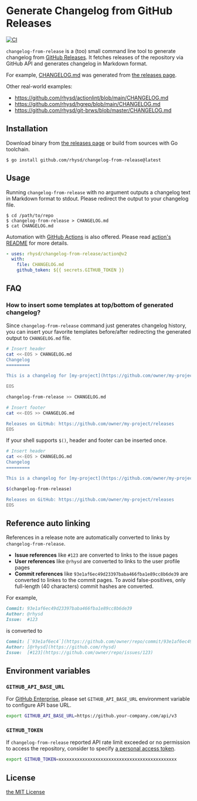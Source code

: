 Generate Changelog from GitHub Releases
=======================================
[![CI][ci-badge]][ci]

`changelog-from-release` is a (too) small command line tool to generate changelog from
[GitHub Releases][gh-releases]. It fetches releases of the repository via GitHub API and generates
changelog in Markdown format.

For example, [CHANGELOG.md](./CHANGELOG.md) was generated from [the releases page][releases].

Other real-world examples:

- https://github.com/rhysd/actionlint/blob/main/CHANGELOG.md
- https://github.com/rhysd/hgrep/blob/main/CHANGELOG.md
- https://github.com/rhysd/git-brws/blob/master/CHANGELOG.md


## Installation

Download binary from [the releases page](https://github.com/rhysd/changelog-from-release/releases) or
build from sources with Go toolchain.

```
$ go install github.com/rhysd/changelog-from-release@latest
```


## Usage

Running `changelog-from-release` with no argument outputs a changelog text in Markdown format to
stdout. Please redirect the output to your changelog file.

```
$ cd /path/to/repo
$ changelog-from-release > CHANGELOG.md
$ cat CHANGELOG.md
```

Automation with [GitHub Actions][gh-actions] is also offered. Please read
[action's README](./action/README.md) for more details.

```yaml
- uses: rhysd/changelog-from-release/action@v2
  with:
    file: CHANGELOG.md
    github_token: ${{ secrets.GITHUB_TOKEN }}
```


## FAQ

### How to insert some templates at top/bottom of generated changelog?

Since `changelog-from-release` command just generates changelog history, you can insert your
favorite templates before/after redirecting the generated output to `CHANGELOG.md` file.

```sh
# Insert header
cat <<-EOS > CHANGELOG.md
Changelog
=========

This is a changelog for [my-project](https://github.com/owner/my-project

EOS

changelog-from-release >> CHANGELOG.md

# Insert footer
cat <<-EOS >> CHANGELOG.md

Releases on GitHub: https://github.com/owner/my-project/releases
EOS
```

If your shell supports `$()`, header and footer can be inserted once.

```sh
# Insert header
cat <<-EOS > CHANGELOG.md
Changelog
=========

This is a changelog for [my-project](https://github.com/owner/my-project

$(changelog-from-release)

Releases on GitHub: https://github.com/owner/my-project/releases
EOS
```


## Reference auto linking

References in a release note are automatically converted to links by `changelog-from-release`.

- **Issue references** like `#123` are converted to links to the issue pages
- **User references** like `@rhysd` are converted to links to the user profile pages
- **Commit references** like `93e1af6ec49d23397baba466fba1e89cc8b6de39` are converted to linkes to the
  commit pages. To avoid false-positives, only full-length (40 characters) commit hashes are converted.

For example,

```markdown
Commit: 93e1af6ec49d23397baba466fba1e89cc8b6de39
Author: @rhysd
Issue:  #123
```

is converted to

```markdown
Commit: [`93e1af6ec4`](https://github.com/owner/repo/commit/93e1af6ec49d23397baba466fba1e89cc8b6de39)
Author: [@rhysd](https://github.com/rhysd)
Issue:  [#123](https://github.com/owner/repo/issues/123)
```


## Environment variables

### `GITHUB_API_BASE_URL`

For [GitHub Enterprise][ghe], please set `GITHUB_API_BASE_URL` environment variable to configure API
base URL.

```sh
export GITHUB_API_BASE_URL=https://github.your-company.com/api/v3
```

### `GITHUB_TOKEN`

If `changelog-from-release` reported API rate limit exceeded or no permission to access the repository,
consider to specify [a personal access token][pat].

```sh
export GITHUB_TOKEN=xxxxxxxxxxxxxxxxxxxxxxxxxxxxxxxxxxxxxxxxxxxxx
```


## License

[the MIT License](LICENSE.txt)

[gh-releases]: https://docs.github.com/en/repositories/releasing-projects-on-github/about-releases
[releases]: https://github.com/rhysd/changelog-from-release/releases
[ci]: https://github.com/rhysd/changelog-from-release/actions?query=workflow%3ACI+branch%3Amaster
[ci-badge]: https://github.com/rhysd/changelog-from-release/workflows/CI/badge.svg?branch=master&event=push
[gh-actions]: https://github.com/features/actions
[ghe]: https://github.com/enterprise
[pat]: https://docs.github.com/en/authentication/keeping-your-account-and-data-secure/creating-a-personal-access-token
